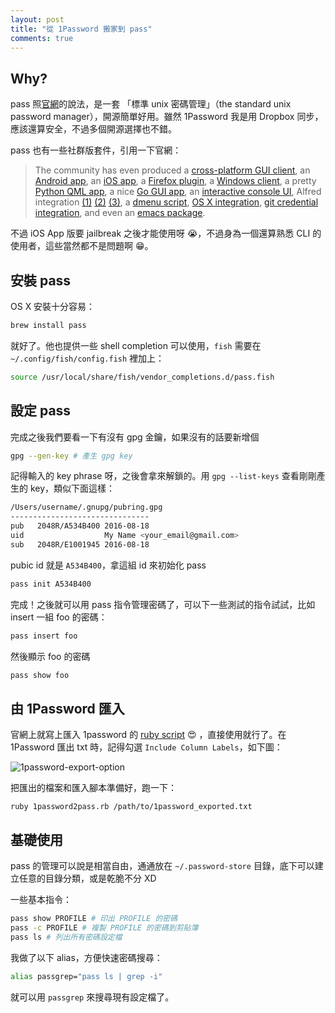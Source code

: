 ```yaml
---
layout: post
title: "從 1Password 搬家到 pass"
comments: true
---
```


## Why?

pass 照[官網][1]的說法，是一套 「標準 unix 密碼管理」（the standard unix password manager），開源簡單好用。雖然 1Password 我是用 Dropbox 同步，應該還算安全，不過多個開源選擇也不錯。

pass 也有一些社群版套件，引用一下官網：

> The community has even produced a [cross-platform GUI client](http://qtpass.org/), an [Android app](https://github.com/zeapo/Android-Password-Store), an [iOS app](https://github.com/davidjb/pass-ios#readme), a [Firefox plugin](https://github.com/jvenant/passff#readme), a [Windows client](https://github.com/mbos/Pass4Win), a pretty [Python QML app](https://github.com/TheLastProject/Pext), a nice [Go GUI app](https://github.com/cortex/gopass),  an [interactive console UI](https://github.com/Kwpolska/upass), Alfred integration [(1)](https://github.com/CGenie/alfred-pass) [(2)](https://github.com/MatthewWest/pass-alfred) [(3)](https://github.com/johanthoren/simple-pass-alfred), a [dmenu script](https://git.zx2c4.com/password-store/tree/contrib/dmenu), [OS X integration](https://git.zx2c4.com/password-store/tree/contrib/pass.applescript), [git credential integration](https://github.com/languitar/pass-git-helper), and even an [emacs package](https://git.zx2c4.com/password-store/tree/contrib/emacs).


不過 iOS App 版要 jailbreak 之後才能使用呀 😭，不過身為一個還算熟悉 CLI 的使用者，這些當然都不是問題啊 😁。

## 安裝 pass

OS X 安裝十分容易：

```bash
brew install pass
```

就好了。他也提供一些 shell completion 可以使用，`fish` 需要在 `~/.config/fish/config.fish` 裡加上：

```bash
source /usr/local/share/fish/vendor_completions.d/pass.fish
```

## 設定 pass

完成之後我們要看一下有沒有 gpg 金鑰，如果沒有的話要新增個

```bash
gpg --gen-key # 產生 gpg key
```

記得輸入的 key phrase 呀，之後會拿來解鎖的。用 `gpg --list-keys` 查看剛剛產生的 key，類似下面這樣：

```bash
/Users/username/.gnupg/pubring.gpg
-------------------------------
pub   2048R/A534B400 2016-08-18
uid                  My Name <your_email@gmail.com>
sub   2048R/E1001945 2016-08-18
```

pubic id 就是 `A534B400`，拿這組 id 來初始化 pass

```bash
pass init A534B400
```

完成！之後就可以用 pass 指令管理密碼了，可以下一些測試的指令試試，比如 insert 一組 foo 的密碼：

```bash
pass insert foo
```

然後顯示 foo 的密碼

```bash
pass show foo
```

## 由 1Password 匯入

官網上就寫上匯入 1password 的 [ruby script][2] 😍 ，直接使用就行了。在 1Password 匯出 txt 時，記得勾選 `Include Column Labels`，如下圖：

![1password-export-option](http://i.imgur.com/YsoUQcv.png)

把匯出的檔案和匯入腳本準備好，跑一下：

```
ruby 1password2pass.rb /path/to/1password_exported.txt
```

## 基礎使用

pass 的管理可以說是相當自由，通通放在 `~/.password-store` 目錄，底下可以建立任意的目錄分類，或是乾脆不分 XD

一些基本指令：

```bash
pass show PROFILE # 印出 PROFILE 的密碼
pass -c PROFILE # 複製 PROFILE 的密碼到剪貼簿
pass ls # 列出所有密碼設定檔
```

我做了以下 alias，方便快速密碼搜尋：

```bash
alias passgrep="pass ls | grep -i"
```

就可以用 `passgrep` 來搜尋現有設定檔了。

[1]: https://www.passwordstore.org/
[2]: https://git.zx2c4.com/password-store/tree/contrib/importers/1password2pass.rb
